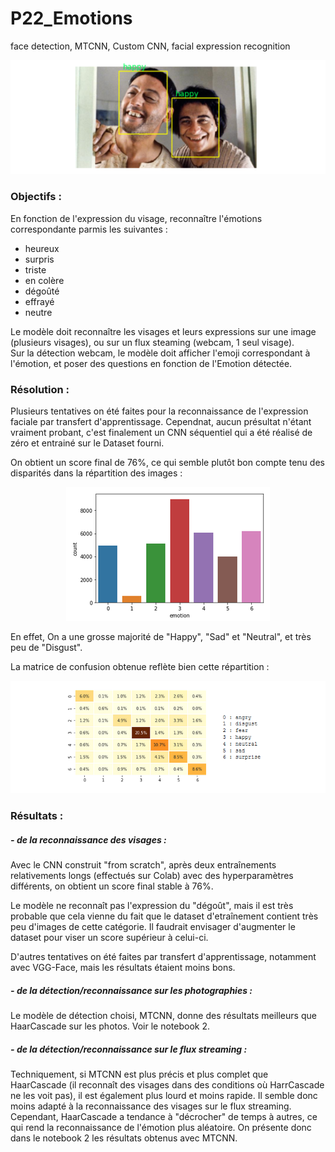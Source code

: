 # P22_Emotions
face detection, MTCNN, Custom CNN, facial expression recognition

<p ALIGN="center"><img src="./intro.png"></p>

### Objectifs : 

En fonction de l'expression du visage, reconnaître l'émotions correspondante parmis les suivantes :
- heureux
- surpris
- triste
- en colère
- dégoûté
- effrayé
- neutre

Le modèle doit reconnaître les visages et leurs expressions sur une image (plusieurs visages), ou sur un flux steaming (webcam, 1 seul visage). <br>
Sur la détection webcam, le modèle doit afficher l'emoji correspondant à l'émotion, et poser des questions en fonction de l'Emotion détectée.

### Résolution :

Plusieurs tentatives on été faites pour la reconnaissance de l'expression faciale par transfert d'apprentissage. Cependnat, aucun présultat n'étant vraiment probant, c'est finalement un CNN séquentiel qui a été réalisé de zéro et entrainé sur le Dataset fourni.<br>

On obtient un score final de 76%, ce qui semble plutôt bon compte tenu des disparités dans la répartition des images :<br>

<p ALIGN="center"><img src="./Capture.PNG"></p>

En effet, On a une grosse majorité de "Happy", "Sad" et "Neutral", et très peu de "Disgust".

La matrice de confusion obtenue reflète bien cette répartition :

<p ALIGN="center"><img src="./confmatrix.png"></p>

### Résultats :

##### - _de la reconnaissance des visages :_
Avec le CNN construit "from scratch", après deux entraînements relativements longs (effectués sur Colab) avec des hyperparamètres différents, on obtient un score final stable à 76%.

Le modèle ne reconnaît pas l'expression du "dégoût", mais il est très probable que cela vienne du fait que le dataset d'etraînement contient très peu d'images de cette catégorie. Il faudrait envisager d'augmenter le dataset pour viser un score supérieur à celui-ci.

D'autres tentatives on été faites par transfert d'apprentissage, notamment avec VGG-Face, mais les résultats étaient moins bons.

##### - _de la détection/reconnaissance sur les photographies :_
Le modèle de détection choisi, MTCNN, donne des résultats meilleurs que HaarCascade sur les photos. Voir le notebook 2.

##### - _de la détection/reconnaissance sur le flux streaming :_
Techniquement, si MTCNN est plus précis et plus complet que HaarCascade (il reconnaît des visages dans des conditions où HarrCascade ne les voit pas), il est également plus lourd et moins rapide. Il semble donc moins adapté à la reconnaissance des visages sur le flux streaming.<br>
Cependant, HaarCascade a tendance à "décrocher" de temps à autres, ce qui rend la reconnaissance de l'émotion plus aléatoire. On présente donc dans le notebook 2 les résultats obtenus avec MTCNN.
